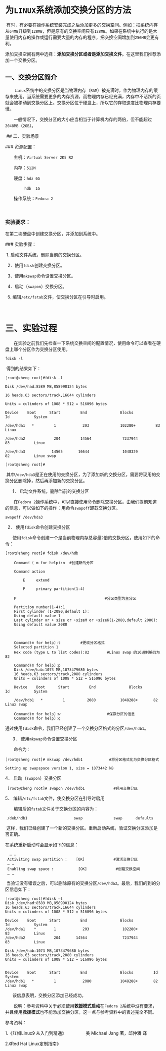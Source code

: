 # 为`LINUX`系统添加交换分区的方法

 有时，有必要在操作系统安装完成之后添加更多的交换空间。例如：把系统内存从`64MB`升级到`128MB`，但是原有的交换空间只有`128MB`。如果在系统中执行的是大量使用内存的操作或运行需要大量的内存的程序，把交换空间增加到`256MB`会更有利。       

添加交换空间有两中选择：**添加交换分区或者是添加交换文件**。在这里我们推荐添加一个交换分区。

## 一、交换分区简介

      ` Linux`系统中的交换分区是当物理内存（`RAM`）被充满时，作为物理内存的缓存来使用。当系统需要更多的内存资源，而物理内存已经充满，内存中不活跃的页就会被移动到交换分区上。交换分区位于硬盘上，所以它的存取速度比物理内存要慢。

       一般情况下，交换分区的大小应当相当于计算机内存的两倍，但不能超过`2048MB`（`2GB`）。    

 ## 二、实验场景

### 资源配置：

       主机：`Virtual Server 2K5 R2`

       内存：`512M`

       硬盘：`hda 6G`

              ` hdb  1G`

       操作系统：`Fedora 2`

      

### 实验要求：

在第二块硬盘中创建交换分区，并添加到系统中。

### 实验步骤：

 1. 启动文件系统，删除当前的交换分区。

  2．使用`fdisk`创建交换分区。

  3．使用`mkswap`命令设置交换分区。

  4．启动（`swapon`）交换分区。

5.   编辑`/etc/fstab`文件，使交换分区在引导时启用。

      


# 三、实验过程

       在实验之前我们先检查一下系统交换空间的配置情况，使用命令可以查看在硬盘上哪个分区作为交换分区使用。

```shell
fdisk -l
```

 得到的结果如下：

```shell
[root@zheng root]#fdisk –l 

Disk /dev/had:8589 MB,858990124 bytes

16 heads,63 sectors/track,16644 cylinders

Units = culinders of 1008 * 512 = 516096 bytes 

Device    Boot      Start         End               Blocks            Id           System

/dev/hda1   *         1            203              102280+         83           Linux

/dev/hda2             204         14564              7237944         83           Linux

/dev/hda3            14565       16644               1048320         82           Linux swap

[root@zheng root]#
```

 其中`/dev/hda3`是正在使用的交换分区，为了添加新的交换分区，需要将现用的交换分区删除掉，然后再添加新的交换分区。 

      1． 启动文件系统，删除当前的交换分区

       在`Fedora 2`操作系统中，可以直接使用命令删除交换分区。由我们提前知道的信息，可以做如下的操作：用命令`swapoff`卸载交换分区。

```shell
swapoff /dev/hda3
```

  2． 使用`fdisk`命令创建交换分区

      使用`fdisk`命令创建一个是当前物理内存总容量`2`倍的交换分区，使用如下的命令：

```shell
[root@zheng root]# fdisk /dev/hdb

	Command ( m for help):n  #创建新的分区

	Command action

		E     extend

		P     primary partition(1-4)

	P                                        #分区类型为主分区

	Partition number(1-4):1
	First cylinder (1-2080,default 1):
	Using default value 1
	Last cylinder or + size or +sizeM or +sizeK(1-2080,default 2080):
	Using default value 2080



	Command(m for help):t         #更改分区格式
	Selected partition 1
	Hex code (type L to list codes):82        #Linux swap 的16进制编码为82 

	Command(m for help):p      
	Disk /dev/hab:1073 MB,1073479680 bytes
	16 heads,63 sectors/track,2080 cylinders
	Units = culinders of 1008 * 512 = 516096 bytes 

	Device    Boot      Start         End               Blocks            Id           System

	/dev/hdb1   *         1          2080           1048288+       82           Linux swap      

	Command(m for help):w                     #保存分区的信息
	Command(m for help):q      
```

通过使用`fdisk`命令，我们已经创建了一个交换分区格式的分区`/dev/hdb1`。

      3． 使用`mkswap`命令设置交换分区

       命令为：

```shell
[root@zheng root]# mkswap /dev/hdb1            #将分区格式化为交换分区格式

Setting up swapspace version 1, size = 1073442 kB      
```

4． 启动（`swapon`）交换分区

```shell
 [root@zheng root]# swapon /dev/hdb1             #启用交换分区 
```

5． 编辑`/etc/fstab`文件，使交换分区在引导时启用

       编辑后的`fstab`文件关于交换分区的内容为：

```shell
 /deb/hdb1                     swap              swap      defaults          0     0 
```

 这样，我们已经创建了一个新的交换分区。重新启动系统，验证交换分区添加是否正确。

在系统重新启动时会显示如下的信息：

```shell
  … …
 Activiting swap partition :    [OK]             #激活交换分区
 … …
 Enabling swap space :           [OK]             #创建交换空间
 … …
```

 当验证没有错误之后，可以删除原有的交换分区`/dev/hda3`。最后，我们的到的分区信息如下：

```shell
[root@zheng root]#fdisk –l 
Disk /dev/had:8589 MB,858990124 bytes
16 heads,63 sectors/track,16644 cylinders
Units = culinders of 1008 * 512 = 516096 bytes 

Device    Boot      Start         End               Blocks            Id           System
/dev/hda1    *        1            203               102280+         83           Linux
/dev/hda2             204       14564                7237944         83           Linux 

Disk /dev/hab:1073 MB,1073479680 bytes
16 heads,63 sectors/track,2080 cylinders
Units = culinders of 1008 * 512 = 516096 bytes


Device    Boot      Start         End               Blocks         Id           System
/dev/hdb1   *         1            2080             1048288+       82           Linux swap 
```



      该信息表明，交换分区添加已经成功。      

       说明：参考资料中关于必须使用**救援模式启动**在`Fedora 2`系统中没有要求，并且使用**救援模式**也不能添加交换分区，这一点与参考资料中的表述完全不同。 

参考资料：

1.《红帽Linux9 从入门到精通》                美 Michael Jang 著，邱仲潘 译

2.《Red Hat Linux定制指南》                            